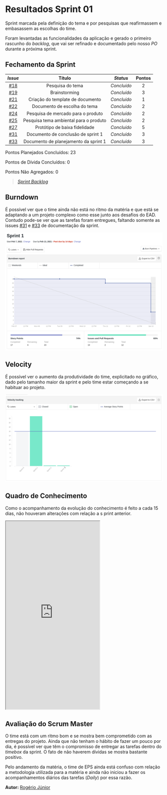 # Resultados Sprint 01

Sprint marcada pela definição do tema e por pesquisas que reafirmassem e embasassem as escolhas do time.

Foram levantadas as funcionalidades da aplicação e gerado o primeiro rascunho do _backlog_, que vai ser refinado e documentado pelo nosso _PO_ durante a próxima sprint.

## Fechamento da Sprint

<div class="full-width">

|                            _Issue_                             |                 Título                 |  _Status_   | Pontos |
| :------------------------------------------------------------: | :------------------------------------: | :---------: | :----: |
| [#18](https://github.com/fga-eps-mds/2020.2-Lend.it/issues/18) |            Pesquisa do tema            | _Concluído_ |   2    |
| [#19](https://github.com/fga-eps-mds/2020.2-Lend.it/issues/19) |             Brainstorming              | _Concluído_ |   3    |
| [#21](https://github.com/fga-eps-mds/2020.2-Lend.it/issues/21) |    Criação do template de documento    | _Concluído_ |   1    |
| [#22](https://github.com/fga-eps-mds/2020.2-Lend.it/issues/22) |      Documento de escolha do tema      | _Concluído_ |   2    |
| [#24](https://github.com/fga-eps-mds/2020.2-Lend.it/issues/24) |   Pesquisa de mercado para o produto   | _Concluído_ |   2    |
| [#25](https://github.com/fga-eps-mds/2020.2-Lend.it/issues/25) | Pesquisa tema ambiental para o produto | _Concluído_ |   2    |
| [#27](https://github.com/fga-eps-mds/2020.2-Lend.it/issues/27) |     Protótipo de baixa fidelidade      | _Concluído_ |   5    |
| [#31](https://github.com/fga-eps-mds/2020.2-Lend.it/issues/31) |   Documento de conclusão de sprint 1   | _Concluído_ |   3    |
| [#33](https://github.com/fga-eps-mds/2020.2-Lend.it/issues/33) | Documento de planejamento da sprint 1  | _Concluído_ |   3    |

</div>

Pontos Planejados Concluídos: 23

Pontos de Dívida Concluídos: 0

Pontos Não Agregados: 0

> [_Sprint_ _Backlog_](https://github.com/fga-eps-mds/2020.2-Lend.it/milestone/2?closed=1)

## Burndown

É possível ver que o time ainda não está no ritmo da matéria e que está se adaptando a um projeto complexo como esse junto aos desafios do EAD. Contudo pode-se ver que as tarefas foram entregues, faltando somente as issues [#31](https://github.com/fga-eps-mds/2020.2-Lend.it/issues/31) e [#33](https://github.com/fga-eps-mds/2020.2-Lend.it/issues/33) de documentação da sprint.

![burndown](../../../assets/img/sprint1/burndown.png)

## Velocity

É possível ver o aumento da produtividade do time, explicitado no gráfico, dado pelo tamanho maior da sprint e pelo time estar começando a se habituar ao projeto.

![grafico](../../../assets/img/sprint1/velocity.png)

## Quadro de Conhecimento

Como o acompanhamento da evolução do conhecimento é feito a cada 15 dias, não houveram alterações com relação a s print anterior.

<iframe src="https://docs.google.com/spreadsheets/d/e/2PACX-1vQt9zLphgqw_af_Kz6vaOhzGt4M4xnPEfbVTrtfh-CvbbsX1HziKhaXO5_nenI8iGToZQJNdfrqNvoJ/pubhtml?gid=1585311913&amp;single=true&amp;widget=true&amp;headers=false" height="600"></iframe>

## Avaliação do Scrum Master

O time está com um ritmo bom e se mostra bem comprometido com as entregas do projeto. Ainda que não tenham o hábito de fazer um pouco por dia, é possível ver que têm o compromisso de entregar as tarefas dentro do _timebox_ da sprint. O fato de não haverem dívidas se mostra bastante positivo.

Pelo andamento da matéria, o time de EPS ainda está confuso com relação a metodologia utilizada para a matéria e ainda não iniciou a fazer os acompanhamentos diários das tarefas (_Daily_) por essa razão.

**Autor:** [Rogério Júnior](https://github.com/rogerioo)

